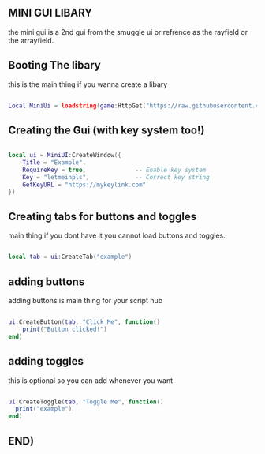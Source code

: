 ## MINI GUI LIBARY 

the mini gui is a 2nd gui from the smuggle ui or refrence as the rayfield or the arrayfield.

## Booting The libary

this is the main thing if you wanna create a libary
```lua

Local MiniUi = loadstring(game:HttpGet("https://raw.githubusercontent.com/AzxerMan000/Mini-Gui-libary-/refs/heads/main/Source.lua"))()

```

## Creating the Gui (with key system too!)

```lua

local ui = MiniUI:CreateWindow({
    Title = "Example",
    RequireKey = true,              -- Enable key system
    Key = "letmeinpls",             -- Correct key string
    GetKeyURL = "https://mykeylink.com"
})

```

## Creating tabs for buttons and toggles

main thing if you dont have it you cannot load buttons and toggles.

```lua

local tab = ui:CreateTab("example")

```
## adding  buttons

adding buttons is main thing for your script hub

```lua

ui:CreateButton(tab, "Click Me", function()
    print("Button clicked!")
end)

```

## adding toggles

this is optional so you can add whenever you want

```lua

ui:CreateToggle(tab, "Toggle Me", function()
  print("example")
end)

```


## END)






